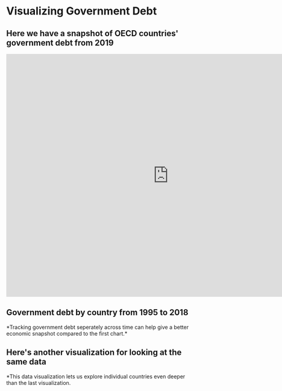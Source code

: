 # Visualizing Government Debt
## Here we have a snapshot of OECD countries' government debt from 2019
<iframe src="https://data.oecd.org/chart/6gQM" width="860" height="645" style="border: 0" mozallowfullscreen="true" webkitallowfullscreen="true" allowfullscreen="true"><a href="https://data.oecd.org/chart/6gQM" target="_blank">OECD Chart: General government debt, Total, % of GDP, Annual, 2019</a></iframe>


## Government debt by country from 1995 to 2018
<div class="flourish-embed flourish-chart" data-src="visualisation/5298843"><script src="https://public.flourish.studio/resources/embed.js"></script></div>
*Tracking government debt seperately across time can help give a better economic snapshot compared to the first chart.*


## Here's another visualization for looking at the same data
<div class="flourish-embed flourish-chart" data-src="visualisation/5298986"><script src="https://public.flourish.studio/resources/embed.js"></script></div>
*This data visualization lets us explore individual countries even deeper than the last visualization.
